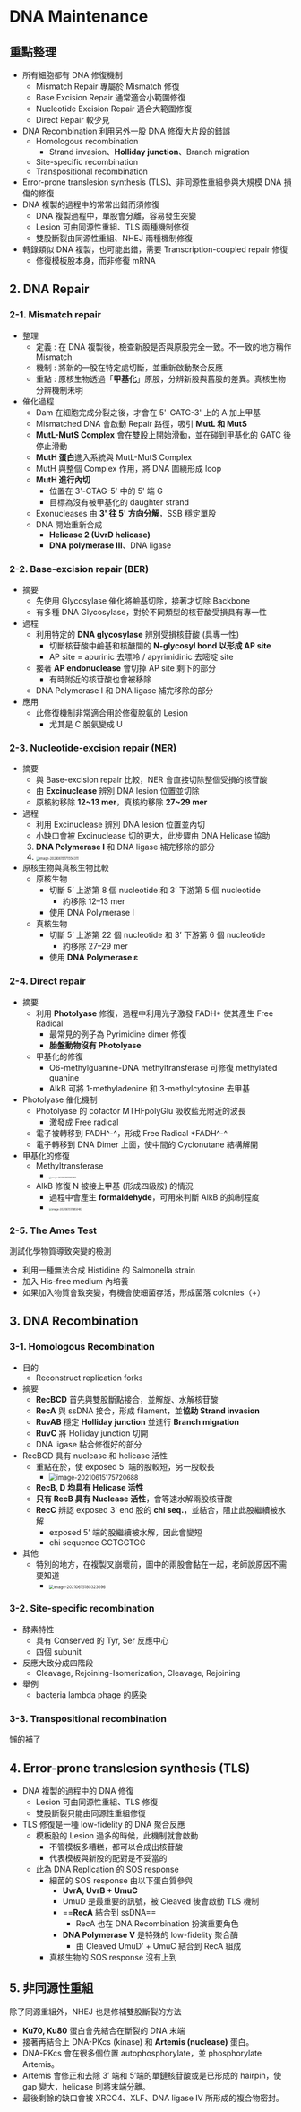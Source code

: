 # DNA Maintenance

## 重點整理

- 所有細胞都有 DNA 修復機制
  - Mismatch Repair 專屬於 Mismatch 修復
  - Base Excision Repair 通常適合小範圍修復
  - Nucleotide Excision Repair 適合大範圍修復
  - Direct Repair 較少見
- DNA Recombination 利用另外一股 DNA 修復大片段的錯誤
  - Homologous recombination
    - Strand invasion、**Holliday junction**、Branch migration
  - Site-specific recombination
  - Transpositional recombination
- Error-prone translesion synthesis (TLS)、非同源性重組參與大規模 DNA 損傷的修復
- DNA 複製的過程中的常常出錯而須修復
  - DNA 複製過程中，單股會分離，容易發生突變
  - Lesion 可由同源性重組、TLS 兩種機制修復
  - 雙股斷裂由同源性重組、NHEJ 兩種機制修復
- 轉錄類似 DNA 複製，也可能出錯，需要 Transcription-coupled repair 修復
  - 修復模板股本身，而非修復 mRNA



## 2. DNA Repair

### 2-1. Mismatch repair

- 整理
  - 定義 : 在 DNA 複製後，檢查新股是否與原股完全一致。不一致的地方稱作 Mismatch
  - 機制 : 將新的一股在特定處切斷，並重新啟動聚合反應
  - 重點 : 原核生物透過「**甲基化**」原股，分辨新股與舊股的差異。真核生物分辨機制未明
- 催化過程
  - Dam 在細胞完成分裂之後，才會在 5'-GATC-3' 上的 A 加上甲基
  - Mismatched DNA 會啟動 Repair 路徑，吸引 **MutL 和 MutS**
  - **MutL-MutS Complex** 會在雙股上開始滑動，並在碰到甲基化的 GATC 後停止滑動
  - **MutH 蛋白**進入系統與 MutL-MutS Complex
  - MutH 與整個 Complex 作用，將 DNA 圍繞形成 loop
  - **MutH 進行內切**
    - 位置在 3'-CTAG-5' 中的 5' 端 G
    - 目標為沒有被甲基化的 daughter strand
  - Exonucleases 由 **3' 往 5' 方向分解**，SSB 穩定單股
  - DNA 開始重新合成
    - **Helicase 2 (UvrD helicase)**
    - **DNA polymerase III**、DNA ligase

### 2-2. Base-excision repair (BER)

- 摘要
  - 先使用 Glycosylase 催化將鹼基切除，接著才切除 Backbone
  - 有多種 DNA Glycosylase，對於不同類型的核苷酸受損具有專一性
- 過程
  - 利用特定的 **DNA glycosylase** 辨別受損核苷酸 (具專一性)
    - 切斷核苷酸中鹼基和核醣間的 **N-glycosyl bond 以形成 AP site**
    - AP site = apurinic 去嘌呤 / apyrimidinic 去嘧啶 site
  - 接著 **AP endonuclease** 會切掉 AP site 剩下的部分
    - 有時附近的核苷酸也會被移除
  - DNA Polymerase I 和 DNA ligase 補完移除的部分
- 應用
  - 此修復機制非常適合用於修復脫氨的 Lesion
    - 尤其是 C 脫氨變成 U

### 2-3. Nucleotide-excision repair (NER)

- 摘要
  - 與 Base-excision repair 比較，NER 會直接切除整個受損的核苷酸
  - 由 **Excinuclease** 辨別 DNA lesion 位置並切除
  - 原核約移除 **12~13 mer**，真核約移除 **27~29 mer**
- 過程
  - 利用 Excinuclease 辨別 DNA lesion 位置並內切
  - 小缺口會被 Excinuclease 切的更大，此步驟由 DNA Helicase 協助
  3. **DNA Polymerase I** 和 DNA ligase 補完移除的部分
  3. <img src="images\maintenance/image-20210615171556311.png" alt="image-20210615171556311" style="zoom:40%;" />
- 原核生物與真核生物比較
  - 原核生物
    - 切斷 5’ 上游第 8 個 nucleotide 和 3’ 下游第 5 個 nucleotide
      - 約移除 12–13 mer
    - 使用 DNA Polymerase I
  - 真核生物
    - 切斷 5’ 上游第 22 個 nucleotide 和 3’ 下游第 6 個 nucleotide
      - 約移除 27–29 mer
    - 使用 **DNA Polymerase ε**

### 2-4. Direct repair

- 摘要
  - 利用 **Photolyase** 修復，過程中利用光子激發 FADH* 使其產生 Free Radical
    - 最常見的例子為 Pyrimidine dimer 修復
    - **胎盤動物沒有 Photolyase**
  - 甲基化的修復
    - O6-methylguanine-DNA methyltransferase 可修復 methylated guanine
    - AlkB 可將 1-methyladenine 和 3-methylcytosine 去甲基
- Photolyase 催化機制
  - Photolyase 的 cofactor MTHFpolyGlu 吸收藍光附近的波長
    - 激發成 Free radical
  - 電子被轉移到 FADH^-^，形成 Free Radical *FADH^-^
  - 電子轉移到 DNA Dimer 上面，使中間的 Cyclonutane 結構解開
- 甲基化的修復
  - Methyltransferase
    - <img src="images\maintenance/image-20210615171741683.png" alt="image-20210615171741683" style="zoom:25%;" />
  - AlkB 修復 N 被接上甲基 (形成四級胺) 的情況
    - 過程中會產生 **formaldehyde**，可用來判斷 AlkB 的抑制程度
    - <img src="images\maintenance/image-20210615171850483.png" alt="image-20210615171850483" style="zoom:30%;" />

### 2-5. The Ames Test

 測試化學物質導致突變的檢測

- 利用一種無法合成 Histidine 的 Salmonella strain 
- 加入 His-free medium 內培養
- 如果加入物質會致突變，有機會使細菌存活，形成菌落 colonies（+）



## 3. DNA Recombination

### 3-1. Homologous Recombination

- 目的
  -  Reconstruct replication forks
- 摘要
  - **RecBCD** 首先與雙股斷點接合，並解旋、水解核苷酸
  - **RecA** 與 ssDNA 接合，形成 filament，並**協助 Strand invasion**
  - **RuvAB** 穩定 **Holliday junction** 並進行 **Branch migration**
  - **RuvC** 將 Holliday junction 切開
  - DNA ligase 黏合修復好的部分
- RecBCD 具有 nuclease 和 helicase 活性
  - 重點在於，使 exposed 5' 端的股較短，另一股較長
    - <img src="images\maintenance/image-20210615175720688.png" alt="image-20210615175720688" style="zoom:80%;" />
  - **RecB, D 均具有 Helicase 活性**
  - **只有 RecB 具有 Nuclease 活性**，會等速水解兩股核苷酸
  - **RecC** 辨認 exposed 3' end 股的 **chi seq.**，並結合，阻止此股繼續被水解
    - exposed 5' 端的股繼續被水解，因此會變短 
    - chi sequence GCTGGTGG
- 其他
  - 特別的地方，在複製叉崩壞前，圖中的兩股會黏在一起，老師說原因不需要知道
    - <img src="images\maintenance/image-20210615180323696.png" alt="image-20210615180323696" style="zoom:50%;" />

### 3-2. Site-specific recombination

- 酵素特性
  - 具有 Conserved 的 Tyr, Ser 反應中心
  - 四個 subunit
- 反應大致分成四階段
  - Cleavage, Rejoining-Isomerization, Cleavage, Rejoining
- 舉例
  - bacteria lambda phage 的感染

### 3-3. Transpositional recombination

懶的補了



## 4. Error-prone translesion synthesis (TLS)

- DNA 複製的過程中的 DNA 修復
  - Lesion 可由同源性重組、TLS 修復
  - 雙股斷裂只能由同源性重組修復
- TLS 修復是一種 low-fidelity 的 DNA 聚合反應
  - 模板股的 Lesion 過多的時候，此機制就會啟動
    - 不管模板多糟糕，都可以合成出核苷酸
    - 代表模板與新股的配對是不妥當的
  - 此為 DNA Replication 的 SOS response
    - 細菌的 SOS response 由以下蛋白質參與
      - **UvrA, UvrB + UmuC**
      - UmuD 是最重要的訊號，被 Cleaved 後會啟動 TLS 機制
      - ==**RecA** 結合到 ssDNA==
        - RecA 也在 DNA Recombination 扮演重要角色
      - **DNA Polymerase V** 是特殊的 low-fidelity 聚合酶
        - 由 Cleaved UmuD’ + UmuC 結合到 RecA 組成
    - 真核生物的 SOS response 沒有上到



## 5. 非同源性重組

除了同源重組外，NHEJ 也是修補雙股斷裂的方法
- **Ku70, Ku80** 蛋白會先結合在斷裂的 DNA 末端
- 接著再結合上 DNA-PKcs (kinase) 和 **Artemis (nuclease)** 蛋白。
- DNA-PKcs 會在很多個位置 autophosphorylate，並 phosphorylate Artemis。
- Artemis 會修正和去除 3’ 端和 5’端的單鏈核苷酸或是已形成的 hairpin，使 gap 變大，helicase 則將末端分離。
- 最後剩餘的缺口會被 XRCC4、XLF、DNA ligase IV 所形成的複合物密封。
